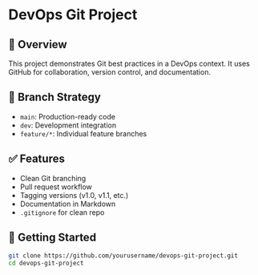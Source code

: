 # DevOps Git Project

## 🚀 Overview
This project demonstrates Git best practices in a DevOps context. It uses GitHub for collaboration, version control, and documentation.

## 📂 Branch Strategy
- `main`: Production-ready code
- `dev`: Development integration
- `feature/*`: Individual feature branches

## ✅ Features
- Clean Git branching
- Pull request workflow
- Tagging versions (v1.0, v1.1, etc.)
- Documentation in Markdown
- `.gitignore` for clean repo

## 🏁 Getting Started
```bash
git clone https://github.com/yourusername/devops-git-project.git
cd devops-git-project


